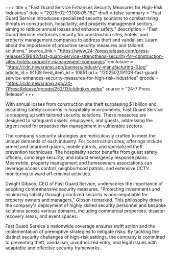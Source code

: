 +++
title = "Fast Guard Service Enhances Security Measures for High-Risk Industries"
date = "2025-02-13T08:05:16Z"
draft = false
summary = "Fast Guard Service introduces specialized security solutions to combat rising threats in construction, hospitality, and property management sectors, aiming to reduce annual losses and enhance safety."
description = "Fast Guard Service reinforces security for construction sites, hotels, and property management companies to address theft and vandalism. Learn about the importance of proactive security measures and tailored solutions."
source_link = "https://www.24-7pressrelease.com/press-release/519642/fast-guard-service-strengthens-security-for-construction-sites-hotels-property-management-companies"
enclosure = "https://cdn.newsramp.app/banners/industry-manufacturing-3.jpg"
article_id = 91108
feed_item_id = 10851
url = "/202502/91108-fast-guard-service-enhances-security-measures-for-high-risk-industries"
qrcode = "https://cdn.newsramp.app/24-7PressRelease/qrcode/252/13/clubgkxv.webp"
source = "24-7 Press Release"
+++

<p>With annual losses from construction site theft surpassing $1 billion and escalating safety concerns in hospitality environments, Fast Guard Service is stepping up with tailored security solutions. These measures are designed to safeguard assets, employees, and guests, addressing the urgent need for proactive risk management in vulnerable sectors.</p><p>The company's security strategies are meticulously crafted to meet the unique demands of each industry. For construction sites, offerings include armed and unarmed guards, mobile patrols, and specialized theft prevention techniques. The hospitality sector benefits from guest safety officers, concierge security, and robust emergency response plans. Meanwhile, property management and homeowners associations can leverage access control, neighborhood patrols, and extensive CCTV monitoring to ward off criminal activities.</p><p>Dwight Gibson, CEO of Fast Guard Service, underscores the importance of adopting comprehensive security measures. "Protecting investments and minimizing liability through prioritized security is non-negotiable for property owners and managers," Gibson remarked. This philosophy drives the company's deployment of highly skilled security personnel and bespoke solutions across various domains, including commercial properties, disaster recovery areas, and event spaces.</p><p>Fast Guard Service's nationwide coverage ensures swift action and the implementation of preemptive strategies to mitigate risks. By tackling the distinct security challenges of high-risk settings, the company is committed to preventing theft, vandalism, unauthorized entry, and legal issues with adaptable and effective security frameworks.</p>